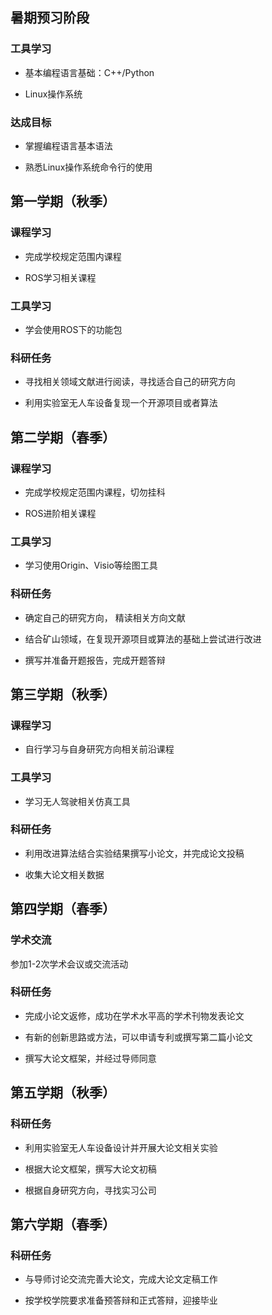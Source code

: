 ## 暑期预习阶段

### 工具学习

- 基本编程语言基础：C++/Python

- Linux操作系统

### 达成目标

- 掌握编程语言基本语法

- 熟悉Linux操作系统命令行的使用

## 第一学期（秋季）

### 课程学习

- 完成学校规定范围内课程

- ROS学习相关课程

### 工具学习

- 学会使用ROS下的功能包

### 科研任务

- 寻找相关领域文献进行阅读，寻找适合自己的研究方向

- 利用实验室无人车设备复现一个开源项目或者算法

## 第二学期（春季）

### 课程学习

- 完成学校规定范围内课程，切勿挂科

- ROS进阶相关课程

### 工具学习

- 学习使用Origin、Visio等绘图工具

### 科研任务

- 确定自己的研究方向，  精读相关方向文献

- 结合矿山领域，在复现开源项目或算法的基础上尝试进行改进

- 撰写并准备开题报告，完成开题答辩

## 第三学期（秋季）

### 课程学习

- 自行学习与自身研究方向相关前沿课程

### 工具学习

- 学习无人驾驶相关仿真工具

### 科研任务

- 利用改进算法结合实验结果撰写小论文，并完成论文投稿

- 收集大论文相关数据

## 第四学期（春季）

### 学术交流

参加1-2次学术会议或交流活动

### 科研任务

- 完成小论文返修，成功在学术水平高的学术刊物发表论文

- 有新的创新思路或方法，可以申请专利或撰写第二篇小论文

- 撰写大论文框架，并经过导师同意

## 第五学期（秋季）

### 科研任务

- 利用实验室无人车设备设计并开展大论文相关实验

- 根据大论文框架，撰写大论文初稿

- 根据自身研究方向，寻找实习公司

## 第六学期（春季）

### 科研任务

- 与导师讨论交流完善大论文，完成大论文定稿工作

- 按学校学院要求准备预答辩和正式答辩，迎接毕业



